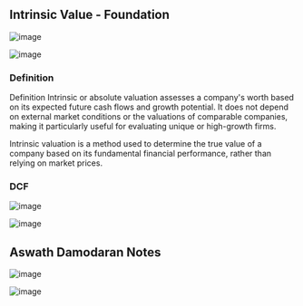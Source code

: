 ## Intrinsic Value - Foundation

![image](https://github.com/user-attachments/assets/3c63ed3f-fcb5-4b8d-bb83-4c2a5b2c9f16)

![image](https://github.com/user-attachments/assets/f9dce659-03d6-4b6c-b707-c6e8bc4deb8e)


### Definition

Definition
Intrinsic or absolute valuation assesses a company's worth based on its expected future cash flows and growth potential. 
It does not depend on external market conditions or the valuations of comparable companies, making it particularly useful for evaluating unique or high-growth firms.

Intrinsic valuation is a method used to determine the true value of a company based on its fundamental financial performance, rather than relying on market prices. 


### DCF

![image](https://github.com/user-attachments/assets/e186ce04-9653-4b58-b227-eecf4b82ca27)

![image](https://github.com/user-attachments/assets/d754b037-ff87-4c19-87d7-15621eca028a)


## Aswath Damodaran Notes

![image](https://github.com/user-attachments/assets/43fedbb2-0017-420b-85b2-4db931c8f23a)

![image](https://github.com/user-attachments/assets/0d0d74c7-1ce5-4b60-b2b9-66c8cee7bab8)
